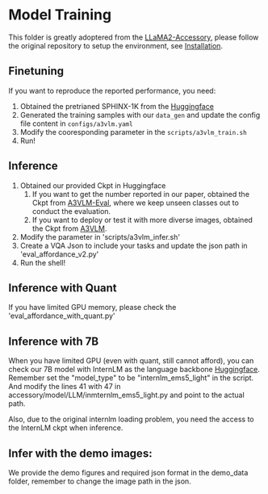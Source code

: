 # Model Training

This folder is greatly adoptered from the [LLaMA2-Accessory](https://github.com/Alpha-VLLM/LLaMA2-Accessory), please follow the original repository to setup the environment, see [Installation](https://llama2-accessory.readthedocs.io/en/latest/install.html).

## Finetuning

If you want to reproduce the reported performance, you need:

1. Obtained the pretrianed SPHINX-1K from the [Huggingface](https://huggingface.co/Alpha-VLLM/LLaMA2-Accessory/tree/main/finetune/mm/SPHINX/SPHINX-1k)
2. Generated the training samples with our `data_gen` and update the config file content in `configs/a3vlm.yaml`
3. Modify the cooresponding parameter in the `scripts/a3vlm_train.sh`
4. Run!

## Inference

1. Obtained our provided Ckpt in Huggingface
    1. If you want to get the number reported in our paper, obtained the Ckpt from [A3VLM-Eval](https://huggingface.co/SiyuanH/A3VLM-Eval/settings), where we keep unseen classes out to conduct the evaluation.
    2. If you want to deploy or test it with more diverse images, obtained the Ckpt from [A3VLM](https://huggingface.co/SiyuanH/A3VLM).
2. Modify the parameter in 'scripts/a3vlm_infer.sh'
3. Create a VQA Json to include your tasks and update the json path in 'eval_affordance_v2.py'
4. Run the shell!

## Inference with Quant

If you have limited GPU memory, please check the 'eval_affordance_with_quant.py'

## Inference with 7B
When you have limited GPU (even with quant, still cannot afford), you can check our 7B model with InternLM as the language backbone [Huggingface](https://huggingface.co/SiyuanH/A3VLM7B). Remember set the "model_type" to be "internlm_ems5_light" in the script. And modify the lines 41 with 47 in accessory/model/LLM/inmternlm_ems5_light.py and point to the actual path.

Also, due to the original internlm loading problem, you need the access to the InternLM ckpt when inference.

## Infer with the demo images:
We provide the demo figures and required json format in the demo_data folder, remember to change the image path in the json.